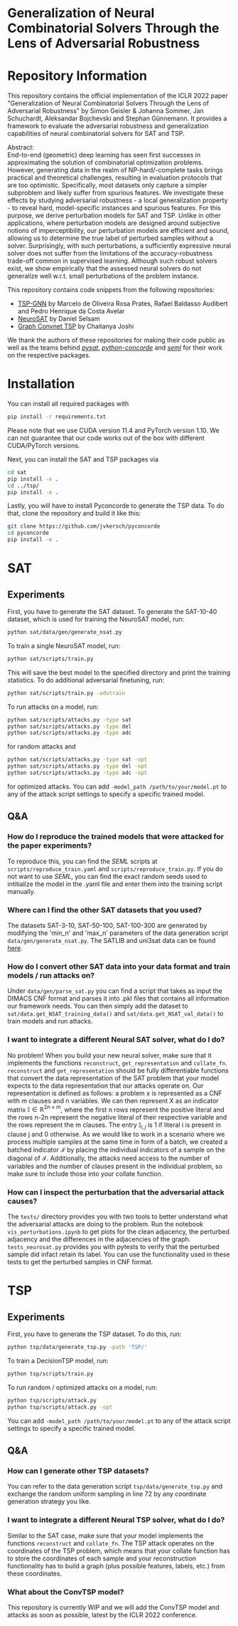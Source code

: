 # Generalization of Neural Combinatorial Solvers Through the Lens of Adversarial Robustness

# Repository Information

This repository contains the official implementation of the ICLR 2022 paper "Generalization of Neural Combinatorial Solvers Through the Lens of Adversarial Robustness" by Simon Geisler & Johanna Sommer, Jan Schuchardt, Aleksandar Bojchevski and Stephan Günnemann. It provides a framework to evaluate the adversarial robustness and generalization capabilities of neural combinatorial solvers for SAT and TSP. </br>

Abstract: </br>
End-to-end (geometric) deep learning has seen first successes in approximating the solution of combinatorial optimization problems. However, generating data in the realm of NP-hard/-complete tasks brings practical and theoretical challenges, resulting in evaluation protocols that are too optimistic. Specifically, most datasets only capture a simpler subproblem and likely suffer from spurious features. We investigate these effects by studying adversarial robustness - a local generalization property - to reveal hard, model-specific instances and spurious features. For this purpose, we derive perturbation models for SAT and TSP. Unlike in other applications, where perturbation models are designed around subjective notions of imperceptibility, our perturbation models are efficient and sound, allowing us to determine the true label of perturbed samples without a solver. Surprisingly, with such perturbations, a sufficiently expressive neural solver does not suffer from the limitations of the accuracy-robustness trade-off common in supervised learning. Although such robust solvers exist, we show empirically that the assessed neural solvers do not generalize well w.r.t. small perturbations of the problem instance. </br>

This repository contains code snippets from the following repositories: </br>
- [TSP-GNN](https://github.com/machine-reasoning-ufrgs/TSP-GNN) by Marcelo de Oliveira Rosa Prates, Rafael Baldasso Audibert and Pedro Henrique da Costa Avelar
- [NeuroSAT](https://github.com/dselsam/neurosat) by Daniel Selsam
- [Graph Convnet TSP](https://github.com/chaitjo/graph-convnet-tsp) by Chaitanya Joshi

We thank the authors of these repositories for making their code public as well as the teams behind [_pysat_](https://github.com/pysathq/pysat), [_python-concorde_](https://github.com/jvkersch/pyconcorde) and [_seml_](https://github.com/TUM-DAML/seml) for their work on the respective packages.

# Installation
You can install all required packages with
```bash
pip install -r requirements.txt
```
Please note that we use CUDA version 11.4 and PyTorch version 1.10. We can not guarantee that our code works out of the box with different CUDA/PyTorch versions. </br>

Next, you can install the SAT and TSP packages via
```bash
cd sat
pip install -e .
cd ../tsp/
pip install -e .
```

Lastly, you will have to install Pyconcorde to generate the TSP data. To do that, clone the repository and build it like this: 
```bash
git clone https://github.com/jvkersch/pyconcorde
cd pyconcorde
pip install -e .
```

# SAT
## Experiments
First, you have to generate the SAT dataset. To generate the SAT-10-40 dataset, which is used for training the NeuroSAT model, run: </br>
```bash
python sat/data/gen/generate_nsat.py
```

To train a single NeuroSAT model, run: </br>
```bash
python sat/scripts/train.py
```

This will save the best model to the specified directory and print the training statistics. To do additional adversarial finetuning, run: </br>
```bash
python sat/scripts/train.py -advtrain
```

To run attacks on a model, run:</br>
```bash
python sat/scripts/attacks.py -type sat
python sat/scripts/attacks.py -type del
python sat/scripts/attacks.py -type adc
```
for random attacks and </br>
```bash
python sat/scripts/attacks.py -type sat -opt
python sat/scripts/attacks.py -type del -opt
python sat/scripts/attacks.py -type adc -opt
```
for optimized attacks. You can add `-model_path /path/to/your/model.pt` to any of the attack script settings to specify a specific trained model.

## Q&A

### How do I reproduce the trained models that were attacked for the paper experiments?
To reproduce this, you can find the *SEML* scripts at `scripts/reproduce_train.yaml` and `scripts/reproduce_train.py`. If you do not want to use *SEML*, you can find the exact random seeds used to intitialize the model in the .yaml file and enter them into the training script manually.

### Where can I find the other SAT datasets that you used?
The datasets SAT-3-10, SAT-50-100, SAT-100-300 are generated by modifying the 'min_n' and 'max_n' parameters of the data generation script `data/gen/generate_nsat.py`. The SATLIB and uni3sat data can be found [here](https://www.cs.ubc.ca/~hoos/SATLIB/benchm.html).

### How do I convert other SAT data into your data format and train models / run attacks on?
Under `data/gen/parse_sat.py` you can find a script that takes as input the DIMACS CNF format and parses it into .pkl files that contains all information our framework needs. You can then simply add the dataset to `sat/data.get_NSAT_training_data()` and `sat/data.get_NSAT_val_data()` to train models and run attacks.

### I want to integrate a different Neural SAT solver, what do I do?
No problem! When you build your new neural solver, make sure that it implements the functions `reconstruct`, `get_representation` and `collate_fn`. `reconstruct` and `get_representation` should be fully differentiable functions that convert the data representation of the SAT problem that your model expects to the data representation that our attacks operate on. Our representation is defined as follows: a problem x is represented as a CNF with m clauses and n variables. We can then represent X as an indicator matrix $\mathbb{I} \in \mathbb{R}^{2n \times m}$, where the first n rows represent the positive literal and the rows n-2n represent the negative literal of their respective variable and the rows represent the m clauses. The entry $\mathbb{I}_{i, j}$ is 1 if literal i is present in clause j and 0 otherwise. As we would like to work in a scenario where we process multiple samples at the same time in form of a batch, we created a batched indicator $\mathcal{I}$ by placing the individual indicators of a sample on the diagonal of $\mathcal{I}$. Additionally, the attacks need access to the number of variables and the number of clauses present in the individual problem, so make sure to include those into your collate function.

### How can I inspect the perturbation that the adversarial attack causes?
The `tests/` directory provides you with two tools to better understand what the adversarial attacks are doing to the problem. Run the notebook `vis_perturbations.ipynb` to get plots for the clean adjacency, the perturbed adjacency and the differences in the adjacencies of the graph. `tests_neurosat.py` provides you with pytests to verify that the perturbed sample did infact retain its label. You can use the functionality used in these tests to get the perturbed samples in CNF format.

# TSP
## Experiments
First, you have to generate the TSP dataset. To do this, run: </br>
```bash
python tsp/data/generate_tsp.py -path 'TSP/'
```

To train a DecisionTSP model, run: </br>
```bash
python tsp/scripts/train.py
```

To run random / optimized attacks on a model, run:</br>
```bash
python tsp/scripts/attack.py 
python tsp/scripts/attack.py -opt
```
You can add `-model_path /path/to/your/model.pt` to any of the attack script settings to specify a specific trained model.

## Q&A

### How can I generate other TSP datasets?
You can refer to the data generation script `tsp/data/generate_tsp.py` and exchange the random uniform sampling in line 72 by any coordinate generation strategy you like. 

### I want to integrate a different Neural TSP solver, what do I do?
Similar to the SAT case, make sure that your model implements the functions `reconstruct` and `collate_fn`. The TSP attack operates on the coordinates of the TSP problem, which means that your collate function has to store the coordinates of each sample and your reconstruction functionality has to build a graph (plus possible features, labels, etc.) from these coordinates.

### What about the ConvTSP model?
This repository is currently WIP and we will add the ConvTSP model and attacks as soon as possible, latest by the ICLR 2022 conference.
